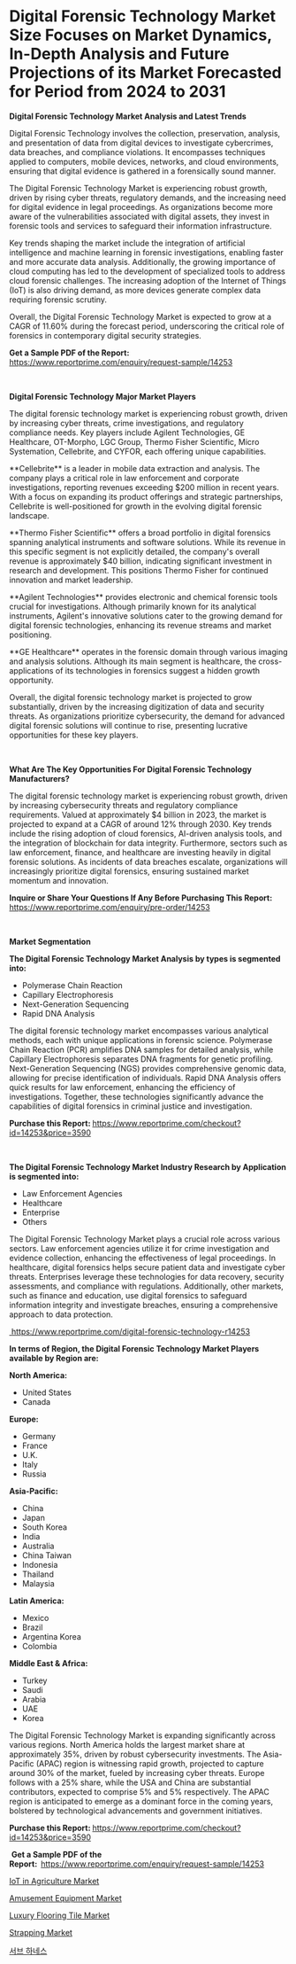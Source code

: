 <p><h1>Digital Forensic Technology Market Size Focuses on Market Dynamics, In-Depth Analysis and Future Projections of its Market Forecasted for Period from 2024 to 2031</h1></p><p><strong>Digital Forensic Technology Market Analysis and Latest Trends</strong></p>
<p><p>Digital Forensic Technology involves the collection, preservation, analysis, and presentation of data from digital devices to investigate cybercrimes, data breaches, and compliance violations. It encompasses techniques applied to computers, mobile devices, networks, and cloud environments, ensuring that digital evidence is gathered in a forensically sound manner.</p><p>The Digital Forensic Technology Market is experiencing robust growth, driven by rising cyber threats, regulatory demands, and the increasing need for digital evidence in legal proceedings. As organizations become more aware of the vulnerabilities associated with digital assets, they invest in forensic tools and services to safeguard their information infrastructure. </p><p>Key trends shaping the market include the integration of artificial intelligence and machine learning in forensic investigations, enabling faster and more accurate data analysis. Additionally, the growing importance of cloud computing has led to the development of specialized tools to address cloud forensic challenges. The increasing adoption of the Internet of Things (IoT) is also driving demand, as more devices generate complex data requiring forensic scrutiny.</p><p>Overall, the Digital Forensic Technology Market is expected to grow at a CAGR of 11.60% during the forecast period, underscoring the critical role of forensics in contemporary digital security strategies.</p></p>
<p><strong>Get a Sample PDF of the Report:&nbsp;</strong> <a href="https://www.reportprime.com/enquiry/request-sample/14253">https://www.reportprime.com/enquiry/request-sample/14253</a></p>
<p>&nbsp;</p>
<p><strong>Digital Forensic Technology Major Market Players</strong></p>
<p><p>The digital forensic technology market is experiencing robust growth, driven by increasing cyber threats, crime investigations, and regulatory compliance needs. Key players include Agilent Technologies, GE Healthcare, OT-Morpho, LGC Group, Thermo Fisher Scientific, Micro Systemation, Cellebrite, and CYFOR, each offering unique capabilities.</p><p>**Cellebrite** is a leader in mobile data extraction and analysis. The company plays a critical role in law enforcement and corporate investigations, reporting revenues exceeding $200 million in recent years. With a focus on expanding its product offerings and strategic partnerships, Cellebrite is well-positioned for growth in the evolving digital forensic landscape.</p><p>**Thermo Fisher Scientific** offers a broad portfolio in digital forensics spanning analytical instruments and software solutions. While its revenue in this specific segment is not explicitly detailed, the company's overall revenue is approximately $40 billion, indicating significant investment in research and development. This positions Thermo Fisher for continued innovation and market leadership.</p><p>**Agilent Technologies** provides electronic and chemical forensic tools crucial for investigations. Although primarily known for its analytical instruments, Agilent's innovative solutions cater to the growing demand for digital forensic technologies, enhancing its revenue streams and market positioning.</p><p>**GE Healthcare** operates in the forensic domain through various imaging and analysis solutions. Although its main segment is healthcare, the cross-applications of its technologies in forensics suggest a hidden growth opportunity.</p><p>Overall, the digital forensic technology market is projected to grow substantially, driven by the increasing digitization of data and security threats. As organizations prioritize cybersecurity, the demand for advanced digital forensic solutions will continue to rise, presenting lucrative opportunities for these key players.</p></p>
<p>&nbsp;</p>
<p><strong>What Are The Key Opportunities For Digital Forensic Technology Manufacturers?</strong></p>
<p><p>The digital forensic technology market is experiencing robust growth, driven by increasing cybersecurity threats and regulatory compliance requirements. Valued at approximately $4 billion in 2023, the market is projected to expand at a CAGR of around 12% through 2030. Key trends include the rising adoption of cloud forensics, AI-driven analysis tools, and the integration of blockchain for data integrity. Furthermore, sectors such as law enforcement, finance, and healthcare are investing heavily in digital forensic solutions. As incidents of data breaches escalate, organizations will increasingly prioritize digital forensics, ensuring sustained market momentum and innovation.</p></p>
<p><strong>Inquire or Share Your Questions If Any Before Purchasing This Report:</strong> <a href="https://www.reportprime.com/enquiry/pre-order/14253">https://www.reportprime.com/enquiry/pre-order/14253</a></p>
<p>&nbsp;</p>
<p><strong>Market Segmentation</strong></p>
<p><strong>The Digital Forensic Technology Market Analysis by types is segmented into:</strong></p>
<p><ul><li>Polymerase Chain Reaction</li><li>Capillary Electrophoresis</li><li>Next-Generation Sequencing</li><li>Rapid DNA Analysis</li></ul></p>
<p><p>The digital forensic technology market encompasses various analytical methods, each with unique applications in forensic science. Polymerase Chain Reaction (PCR) amplifies DNA samples for detailed analysis, while Capillary Electrophoresis separates DNA fragments for genetic profiling. Next-Generation Sequencing (NGS) provides comprehensive genomic data, allowing for precise identification of individuals. Rapid DNA Analysis offers quick results for law enforcement, enhancing the efficiency of investigations. Together, these technologies significantly advance the capabilities of digital forensics in criminal justice and investigation.</p></p>
<p><strong>Purchase this Report:&nbsp;</strong><a href="https://www.reportprime.com/checkout?id=14253&price=3590">https://www.reportprime.com/checkout?id=14253&price=3590</a></p>
<p>&nbsp;</p>
<p><strong>The Digital Forensic Technology Market Industry Research by Application is segmented into:</strong></p>
<p><ul><li>Law Enforcement Agencies</li><li>Healthcare</li><li>Enterprise</li><li>Others</li></ul></p>
<p><p>The Digital Forensic Technology Market plays a crucial role across various sectors. Law enforcement agencies utilize it for crime investigation and evidence collection, enhancing the effectiveness of legal proceedings. In healthcare, digital forensics helps secure patient data and investigate cyber threats. Enterprises leverage these technologies for data recovery, security assessments, and compliance with regulations. Additionally, other markets, such as finance and education, use digital forensics to safeguard information integrity and investigate breaches, ensuring a comprehensive approach to data protection.</p></p>
<p><a href="https://www.reportprime.com/digital-forensic-technology-r14253">&nbsp;https://www.reportprime.com/digital-forensic-technology-r14253</a></p>
<p><strong>In terms of Region, the Digital Forensic Technology Market Players available by Region are:</strong></p>
<p>
    <p> <strong> North America: </strong>
        <ul>
            <li>United States</li>
            <li>Canada</li>
        </ul>
        </p> 
    <p> <strong> Europe: </strong>
        <ul>
            <li>Germany</li>
            <li>France</li>
            <li>U.K.</li>
            <li>Italy</li>
            <li>Russia</li>
        </ul>
        </p> 
    <p> <strong> Asia-Pacific: </strong>
        <ul>
            <li>China</li>
            <li>Japan</li>
            <li>South Korea</li>
            <li>India</li>
            <li>Australia</li>
            <li>China Taiwan</li>
            <li>Indonesia</li>
            <li>Thailand</li>
            <li>Malaysia</li>
        </ul>
        </p> 
    <p> <strong> Latin America: </strong>
        <ul>
            <li>Mexico</li>
            <li>Brazil</li>
            <li>Argentina Korea</li>
            <li>Colombia</li>
        </ul>
        </p> 
    <p> <strong> Middle East & Africa: </strong>
        <ul>
            <li>Turkey</li>
            <li>Saudi</li>
            <li>Arabia</li>
            <li>UAE</li>
            <li>Korea</li>
        </ul>
    </p>
    </p>
<p><p>The Digital Forensic Technology Market is expanding significantly across various regions. North America holds the largest market share at approximately 35%, driven by robust cybersecurity investments. The Asia-Pacific (APAC) region is witnessing rapid growth, projected to capture around 30% of the market, fueled by increasing cyber threats. Europe follows with a 25% share, while the USA and China are substantial contributors, expected to comprise 5% and 5% respectively. The APAC region is anticipated to emerge as a dominant force in the coming years, bolstered by technological advancements and government initiatives.</p></p>
<p><strong>Purchase this Report: </strong><a href="https://www.reportprime.com/checkout?id=14253&price=3590">https://www.reportprime.com/checkout?id=14253&price=3590</a></p>
<p>&nbsp;<strong>Get a Sample PDF of the Report:&nbsp;&nbsp;</strong><a href="https://www.reportprime.com/enquiry/request-sample/14253">https://www.reportprime.com/enquiry/request-sample/14253</a></p>
<p><strong></strong></p>
<p><p><a href="https://github.com/NargisHussain432/Market-Research-Report-List-1/blob/main/iot-in-agriculture-market.md">IoT in Agriculture Market</a></p><p><a href="https://issuu.com/reportprime-2/docs/amusement-equipment-market-size-203_869459ef3fdda7">Amusement Equipment Market</a></p><p><a href="https://medium.com/@caroline.hamilton5656/the-luxury-flooring-tile-market-industry-provides-a-comprehensive-and-current-analysis-of-the-fc0d0f9b57da">Luxury Flooring Tile Market</a></p><p><a href="https://www.linkedin.com/pulse/comprehensive-analysis-global-strapping-market-growth-trends-y01je?trackingId=etOClLq6SRuyYcyustlSkw%3D%3D">Strapping Market</a></p><p><a href="https://medium.com/@gabrielblanda5656/sub-harness-market-%EC%9D%98-%EA%B8%80%EB%A1%9C%EB%B2%8C-%EC%8B%9C%EC%9E%A5-%EA%B0%9C%EC%9A%94%EB%8A%94-%EC%A0%84-%EC%84%B8%EA%B3%84-%EB%B0%8F-%EC%A3%BC%EC%9A%94-%EC%8B%9C%EC%9E%A5%EC%9D%98-%EC%82%B0%EC%97%85%EC%97%90-%EC%98%81%ED%96%A5%EC%9D%84-%EB%AF%B8%EC%B9%98%EB%8A%94-%EC%A3%BC%EC%9A%94-%ED%8A%B8%EB%A0%8C%EB%93%9C%EC%97%90-%EB%8C%80%ED%95%9C-%EB%8F%85%ED%8A%B9%ED%95%9C-%EA%B4%80%EC%A0%90%EC%9D%84-%EC%A0%9C%EA%B3%B5%ED%95%A9%EB%8B%88%EB%8B%A4-575be035a416">서브 하네스</a></p></p>